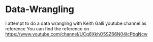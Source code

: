 # Data-Wrangling
I attempt to do a data wrangling with Keith Galli youtube channel as reference
You can find the reference on https://www.youtube.com/channel/UCq6XkhO5SZ66N04IcPbqNcw

